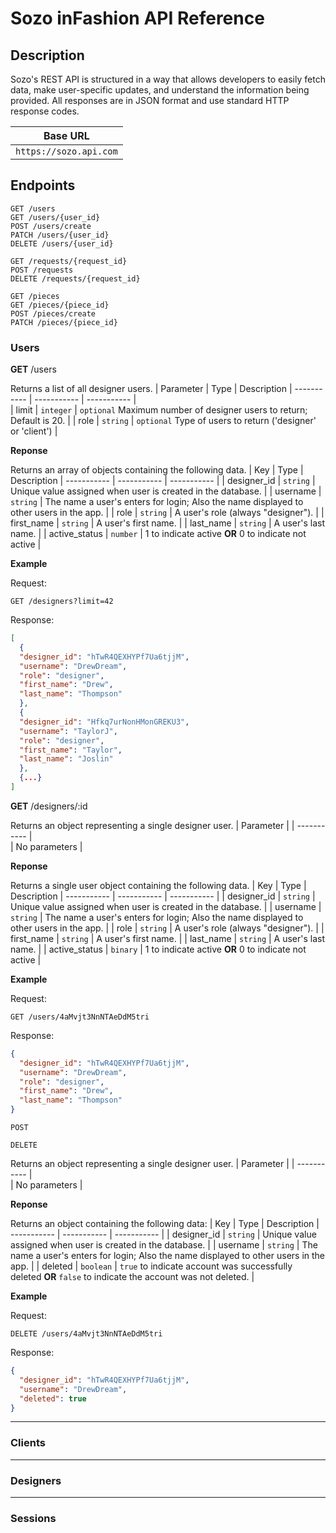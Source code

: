# Sozo inFashion API Reference

## Description 
Sozo's REST API is structured in a way that allows developers to easily fetch data, make user-specific updates, and understand the information being provided. All responses are in JSON format and use standard HTTP response codes.

| Base URL    | 
| ----------- | 
| `https://sozo.api.com`   |

## Endpoints
```http
GET /users
GET /users/{user_id}
POST /users/create
PATCH /users/{user_id}
DELETE /users/{user_id}

GET /requests/{request_id}
POST /requests
DELETE /requests/{request_id}

GET /pieces
GET /pieces/{piece_id}
POST /pieces/create
PATCH /pieces/{piece_id}
```

### Users
**GET** /users

Returns a list of all designer users.
| Parameter     | Type        | Description 
| -----------   | ----------- | ----------- |  
| limit          | `integer`    | `optional` Maximum number of designer users to return; Default is 20.  |
| role          | `string`    | `optional` Type of users to return ('designer' or 'client')  |

**Reponse**

Returns an array of objects containing the following data.
| Key           | Type        | Description 
| -----------   | ----------- | ----------- |
| designer_id   | `string`   | Unique value assigned when user is created in the database. |
| username      | `string`    | The name a user's enters for login; Also the name displayed to other users in the app. |
| role          | `string`    | A user's role (always "designer"). |
| first_name    | `string`    | A user's first name. |
| last_name     | `string`    | A user's last name. |
| active_status | `number`    | 1 to indicate active **OR** 0 to indicate not active |

**Example**

Request:
```
GET /designers?limit=42
```
Response:
```json
[
  {
  "designer_id": "hTwR4QEXHYPf7Ua6tjjM",
  "username": "DrewDream",
  "role": "designer",
  "first_name": "Drew",
  "last_name": "Thompson"
  },
  {
  "designer_id": "Hfkq7urNonHMonGREKU3",
  "username": "TaylorJ",
  "role": "designer",
  "first_name": "Taylor",
  "last_name": "Joslin"
  },
  {...}
]
```

**GET** /designers/:id

Returns an object representing a single designer user.
| Parameter     | 
| ----------- |  
| No parameters  |

**Reponse**

Returns a single user object containing the following data.
| Key           | Type        | Description 
| -----------   | ----------- | ----------- |
| designer_id   | `string`   | Unique value assigned when user is created in the database. |
| username      | `string`    | The name a user's enters for login; Also the name displayed to other users in the app. |
| role          | `string`    | A user's role (always "designer"). |
| first_name    | `string`    | A user's first name. |
| last_name     | `string`    | A user's last name. |
| active_status    | `binary`    | 1 to indicate active **OR** 0 to indicate not active |

**Example**

Request:
```
GET /users/4aMvjt3NnNTAeDdM5tri
```
Response:
```json
{
  "designer_id": "hTwR4QEXHYPf7Ua6tjjM",
  "username": "DrewDream",
  "role": "designer",
  "first_name": "Drew",
  "last_name": "Thompson"
}
```

`POST`

`DELETE`

Returns an object representing a single designer user.
| Parameter     | 
| ----------- |  
| No parameters  |

**Reponse**

Returns an object containing the following data:
| Key           | Type        | Description 
| -----------   | ----------- | ----------- |
| designer_id   | `string`   | Unique value assigned when user is created in the database. |
| username      | `string`    | The name a user's enters for login; Also the name displayed to other users in the app. |
| deleted | `boolean`    | `true` to indicate account was successfully deleted **OR** `false` to indicate the account was not deleted. |

**Example**

Request:
```
DELETE /users/4aMvjt3NnNTAeDdM5tri
```
Response:
```json
{
  "designer_id": "hTwR4QEXHYPf7Ua6tjjM",
  "username": "DrewDream",
  "deleted": true
}
```

***
### Clients
***
### Designers
***
### Sessions
